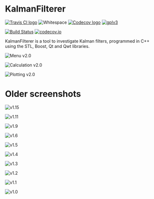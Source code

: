 # KalmanFilterer

[![Travis CI logo](TravisCI.png)](https://travis-ci.org)
![Whitespace](Whitespace.png)
[![Codecov logo](Codecov.png)](https://www.codecov.io)
[![gplv3](http://www.gnu.org/graphics/gplv3-88x31.png)](http://www.gnu.org/licenses/gpl.html)

[![Build Status](https://travis-ci.org/richelbilderbeek/KalmanFilterer.svg?branch=master)](https://travis-ci.org/richelbilderbeek/KalmanFilterer)
[![codecov.io](https://codecov.io/github/richelbilderbeek/KalmanFilterer/coverage.svg?branch=master)](https://codecov.io/github/richelbilderbeek/KalmanFilterer?branch=master)

KalmanFilterer is a tool to investigate Kalman filters, programmed in C++ using the STL, Boost, Qt and Qwt libraries.

![Menu v2.0](Screenshots/KalmanFiltererMenu_2_0.png)

![Calculation v2.0](Screenshots/KalmanFiltererCalculation_2_0.png)

![Plotting v2.0](Screenshots/KalmanFiltererPlot_2_0.png)

# Older screenshots

![v1.15](Screenshots/KalmanFilterer_1_15.png)

![v1.11](Screenshots/KalmanFilterer_1_11.png)

![v1.9](Screenshots/KalmanFilterer_1_9.png)

![v1.6](Screenshots/KalmanFilterer_1_6.png)

![v1.5](Screenshots/KalmanFilterer_1_5.png)

![v1.4](Screenshots/KalmanFilterer_1_4.png)

![v1.3](Screenshots/KalmanFilterer_1_3.png)

![v1.2](Screenshots/KalmanFilterer_1_2.png)

![v1.1](Screenshots/KalmanFilterer_1_1.png)

![v1.0](Screenshots/KalmanFilterer_1_0.png)

